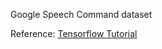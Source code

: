 Google Speech Command dataset

Reference: [Tensorflow Tutorial](https://colab.research.google.com/github/tensorflow/docs/blob/master/site/en/tutorials/audio/simple_audio.ipynb)
